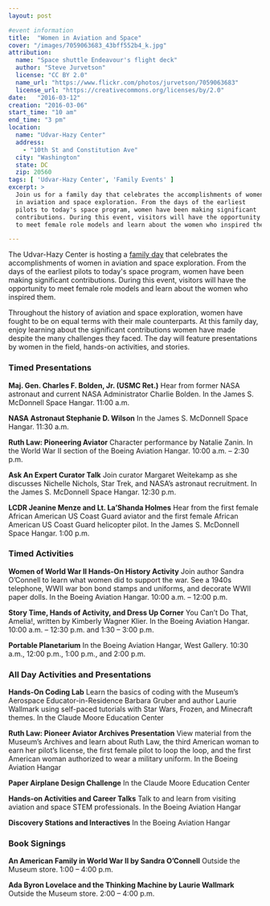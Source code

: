 ```yaml
---
layout: post

#event information
title:  "Women in Aviation and Space"
cover: "/images/7059063683_43bff552b4_k.jpg"
attribution:
  name: "Space shuttle Endeavour's flight deck"
  author: "Steve Jurvetson"
  license: "CC BY 2.0"
  name_url: "https://www.flickr.com/photos/jurvetson/7059063683"
  license_url: "https://creativecommons.org/licenses/by/2.0"
date:   "2016-03-12"
creation: "2016-03-06"
start_time: "10 am"
end_time: "3 pm"
location:
  name: "Udvar-Hazy Center"
  address:
    - "10th St and Constitution Ave"
  city: "Washington"
  state: DC
  zip: 20560
tags: [ 'Udvar-Hazy Center', 'Family Events' ]
excerpt: >
  Join us for a family day that celebrates the accomplishments of women
  in aviation and space exploration. From the days of the earliest
  pilots to today's space program, women have been making significant
  contributions. During this event, visitors will have the opportunity
  to meet female role models and learn about the women who inspired them.

---
```


The Udvar-Hazy Center is hosting a 
[family day](https://airandspace.si.edu/events/heritage-days/womens-history/) that celebrates the
accomplishments of women in aviation and space exploration. From the
days of the earliest pilots to today's space program, women have been
making significant contributions. During this event, visitors will
have the opportunity to meet female role models and learn about the
women who inspired them.

Throughout the history of aviation and space exploration, women have
fought to be on equal terms with their male counterparts. At this
family day, enjoy learning about the significant contributions women
have made despite the many challenges they faced. The day will feature
presentations by women in the field, hands-on activities, and stories.

### Timed Presentations

**Maj. Gen. Charles F. Bolden, Jr. (USMC Ret.)**
Hear from former NASA astronaut and current NASA Administrator
Charlie Bolden.
In the James S. McDonnell Space Hangar.
11:00 a.m.

**NASA Astronaut Stephanie D. Wilson**
In the James S. McDonnell Space Hangar.
11:30 a.m.

**Ruth Law: Pioneering Aviator**
Character performance by Natalie Zanin.
In the World War II section of the Boeing Aviation Hangar.
10:00 a.m. –  2:30 p.m.

**Ask An Expert Curator Talk**
Join curator Margaret Weitekamp as she discusses Nichelle Nichols,
Star Trek, and NASA’s astronaut recruitment.
In the James S. McDonnell Space Hangar.
12:30 p.m.

**LCDR Jeanine Menze and Lt. La’Shanda Holmes**
Hear from the first female African American US Coast Guard aviator and
the first female African American US Coast Guard helicopter pilot.
In the James S. McDonnell Space Hangar.
1:00 p.m.

### Timed Activities

**Women of World War II Hands-On History Activity**
Join author Sandra O’Connell to learn what women did to support the war.
See a 1940s telephone, WWII war bon bond stamps and uniforms, and
decorate WWII paper dolls.
In the Boeing Aviation Hangar.
10:00 a.m. – 12:00 p.m.

**Story Time, Hands of Activity, and Dress Up Corner**
You Can’t Do That, Amelia!, written by Kimberly Wagner Klier.
In the Boeing Aviation Hangar.
10:00 a.m. – 12:30 p.m. and 1:30 – 3:00 p.m.

**Portable Planetarium**
In the Boeing Aviation Hangar, West Gallery.
10:30 a.m., 12:00 p.m., 1:00 p.m., and 2:00 p.m.
 
### All Day Activities and Presentations

**Hands-On Coding Lab**
Learn the basics of coding with the Museum’s Aerospace
Educator-in-Residence Barbara Gruber and author Laurie Wallmark
using self-paced tutorials with Star Wars, Frozen, and Minecraft themes. 
In the Claude Moore Education Center

**Ruth Law: Pioneer Aviator Archives Presentation**
View material from the Museum’s Archives and learn about Ruth Law,
the third American woman to earn her pilot’s license,
the first female pilot to loop the loop, and the first American
woman authorized to wear a military uniform. 
In the Boeing Aviation Hangar

**Paper Airplane Design Challenge**
In the Claude Moore Education Center

**Hands-on Activities and Career Talks**
Talk to and learn from visiting aviation and space STEM professionals.
In the Boeing Aviation Hangar

**Discovery Stations and Interactives**
In the Boeing Aviation Hangar

### Book Signings

**An American Family in World War II by Sandra O’Connell**
Outside the Museum store.
1:00 – 4:00 p.m.

**Ada Byron Lovelace and the Thinking Machine by Laurie Wallmark**
Outside the Museum store.
2:00 – 4:00 p.m.

